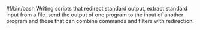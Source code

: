 #!/bin/bash
Writing scripts that redirect standard output, extract standard input from a file, send the output of one program to the input of another program and those that can combine commands and filters with redirection.